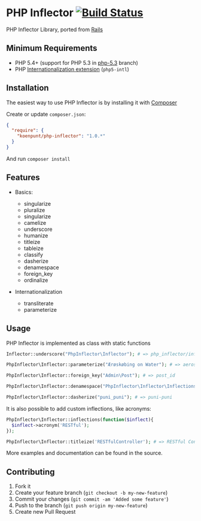 PHP Inflector [![Build Status](https://travis-ci.org/koenpunt/php-inflector.svg?branch=master)](https://travis-ci.org/koenpunt/php-inflector)
=============

PHP Inflector Library, ported from [Rails](https://github,com/rails/rails)


## Minimum Requirements

* PHP 5.4+ (support for PHP 5.3 in [php-5.3](https://github.com/koenpunt/php-inflector/tree/php-5.3) branch)
* PHP [Internationalization extension](http://www.php.net/manual/en/book.intl.php) (`php5-intl`)

## Installation

The easiest way to use PHP Inflector is by installing it with [Composer](https://getcomposer.org/)

Create or update `composer.json`:
```json
{
  "require": {
    "koenpunt/php-inflector": "1.0.*"
  }
}
```

And run `composer install`

## Features

* Basics:
    * singularize
    * pluralize
    * singularize
    * camelize
    * underscore
    * humanize
    * titleize
    * tableize
    * classify
    * dasherize
    * denamespace
    * foreign_key
    * ordinalize

* Internationalization
    * transliterate
    * parameterize


## Usage

PHP Inflector is implemented as class with static functions

```php
Inflector::underscore("PhpInflector\Inflector"); # => php_inflector/inflector

PhpInflector\Inflector::parameterize("Ærøskøbing on Water"); # => aeroskobing-on-water

PhpInflector\Inflector::foreign_key("Admin\Post"); # => post_id

PhpInflector\Inflector::denamespace("PhpInflector\Inflector\Inflections"); # => Inflections

PhpInflector\Inflector::dasherize("puni_puni"); # => puni-puni
```

It is also possible to add custom inflections, like acronyms:

```php
PhpInflector\Inflector::inflections(function($inflect){
  $inflect->acronym('RESTful');
});

PhpInflector\Inflector::titleize('RESTfulController'); # => RESTful Controller
```

More examples and documentation can be found in the source.

## Contributing

1. Fork it
2. Create your feature branch (`git checkout -b my-new-feature`)
3. Commit your changes (`git commit -am 'Added some feature'`)
4. Push to the branch (`git push origin my-new-feature`)
5. Create new Pull Request